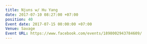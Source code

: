 ```yaml
---
title: Njuns w/ Hu Yang
date: 2017-07-10 08:27:00 +07:00
position: 40
Event date: 2017-07-15 00:00:00 +07:00
Venue: Savage
Event URL: https://www.facebook.com/events/1898002943784609/
---
```


